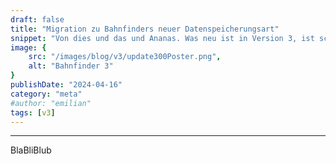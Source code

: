 ```yaml
---
draft: false
title: "Migration zu Bahnfinders neuer Datenspeicherungsart"
snippet: "Von dies und das und Ananas. Was neu ist in Version 3, ist schon krass."
image: {
    src: "/images/blog/v3/update300Poster.png",
    alt: "Bahnfinder 3"
}
publishDate: "2024-04-16"
category: "meta"
#author: "emilian"
tags: [v3]
---
```


---
BlaBliBlub